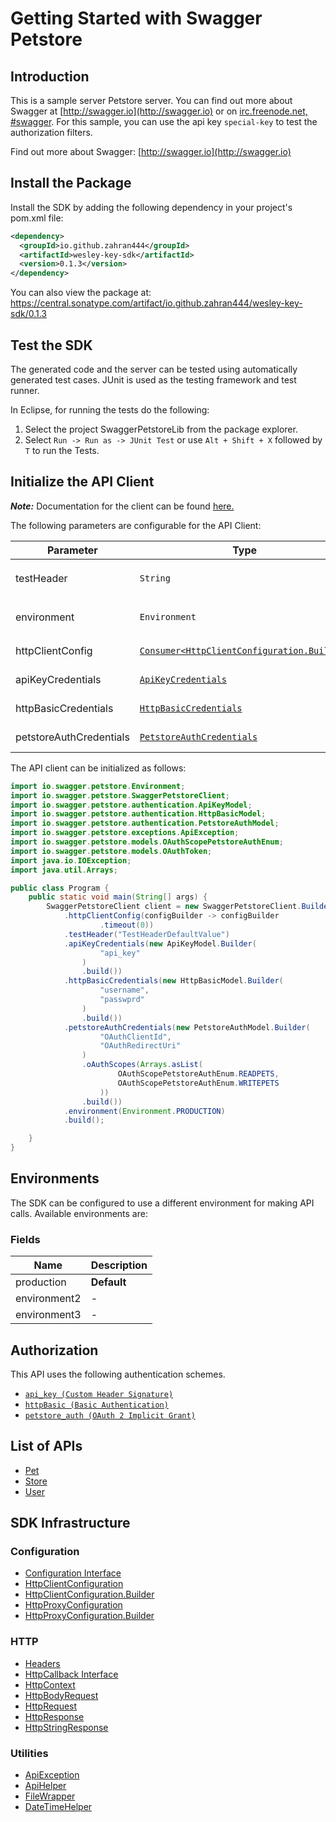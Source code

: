
# Getting Started with Swagger Petstore

## Introduction

This is a sample server Petstore server.  You can find out more about Swagger at [http://swagger.io](http://swagger.io) or on [irc.freenode.net, #swagger](http://swagger.io/irc/).  For this sample, you can use the api key `special-key` to test the authorization filters.

Find out more about Swagger: [http://swagger.io](http://swagger.io)

## Install the Package

Install the SDK by adding the following dependency in your project's pom.xml file:

```xml
<dependency>
  <groupId>io.github.zahran444</groupId>
  <artifactId>wesley-key-sdk</artifactId>
  <version>0.1.3</version>
</dependency>
```

You can also view the package at:
https://central.sonatype.com/artifact/io.github.zahran444/wesley-key-sdk/0.1.3

## Test the SDK

The generated code and the server can be tested using automatically generated test cases.
JUnit is used as the testing framework and test runner.

In Eclipse, for running the tests do the following:

1. Select the project SwaggerPetstoreLib from the package explorer.
2. Select `Run -> Run as -> JUnit Test` or use `Alt + Shift + X` followed by `T` to run the Tests.

## Initialize the API Client

**_Note:_** Documentation for the client can be found [here.](https://www.github.com/ZahraN444/wesley-key-java-sdk/tree/0.1.3/doc/client.md)

The following parameters are configurable for the API Client:

| Parameter | Type | Description |
|  --- | --- | --- |
| testHeader | `String` | This is a test header<br>*Default*: `"TestHeaderDefaultValue"` |
| environment | `Environment` | The API environment. <br> **Default: `Environment.PRODUCTION`** |
| httpClientConfig | [`Consumer<HttpClientConfiguration.Builder>`](https://www.github.com/ZahraN444/wesley-key-java-sdk/tree/0.1.3/doc/http-client-configuration-builder.md) | Set up Http Client Configuration instance. |
| apiKeyCredentials | [`ApiKeyCredentials`](https://www.github.com/ZahraN444/wesley-key-java-sdk/tree/0.1.3/doc/auth/custom-header-signature.md) | The Credentials Setter for Custom Header Signature |
| httpBasicCredentials | [`HttpBasicCredentials`](https://www.github.com/ZahraN444/wesley-key-java-sdk/tree/0.1.3/doc/auth/basic-authentication.md) | The Credentials Setter for Basic Authentication |
| petstoreAuthCredentials | [`PetstoreAuthCredentials`](https://www.github.com/ZahraN444/wesley-key-java-sdk/tree/0.1.3/doc/auth/oauth-2-implicit-grant.md) | The Credentials Setter for OAuth 2 Implicit Grant |

The API client can be initialized as follows:

```java
import io.swagger.petstore.Environment;
import io.swagger.petstore.SwaggerPetstoreClient;
import io.swagger.petstore.authentication.ApiKeyModel;
import io.swagger.petstore.authentication.HttpBasicModel;
import io.swagger.petstore.authentication.PetstoreAuthModel;
import io.swagger.petstore.exceptions.ApiException;
import io.swagger.petstore.models.OAuthScopePetstoreAuthEnum;
import io.swagger.petstore.models.OAuthToken;
import java.io.IOException;
import java.util.Arrays;

public class Program {
    public static void main(String[] args) {
        SwaggerPetstoreClient client = new SwaggerPetstoreClient.Builder()
            .httpClientConfig(configBuilder -> configBuilder
                    .timeout(0))
            .testHeader("TestHeaderDefaultValue")
            .apiKeyCredentials(new ApiKeyModel.Builder(
                    "api_key"
                )
                .build())
            .httpBasicCredentials(new HttpBasicModel.Builder(
                    "username",
                    "passwprd"
                )
                .build())
            .petstoreAuthCredentials(new PetstoreAuthModel.Builder(
                    "OAuthClientId",
                    "OAuthRedirectUri"
                )
                .oAuthScopes(Arrays.asList(
                        OAuthScopePetstoreAuthEnum.READPETS,
                        OAuthScopePetstoreAuthEnum.WRITEPETS
                    ))
                .build())
            .environment(Environment.PRODUCTION)
            .build();

    }
}
```

## Environments

The SDK can be configured to use a different environment for making API calls. Available environments are:

### Fields

| Name | Description |
|  --- | --- |
| production | **Default** |
| environment2 | - |
| environment3 | - |

## Authorization

This API uses the following authentication schemes.

* [`api_key (Custom Header Signature)`](https://www.github.com/ZahraN444/wesley-key-java-sdk/tree/0.1.3/doc/auth/custom-header-signature.md)
* [`httpBasic (Basic Authentication)`](https://www.github.com/ZahraN444/wesley-key-java-sdk/tree/0.1.3/doc/auth/basic-authentication.md)
* [`petstore_auth (OAuth 2 Implicit Grant)`](https://www.github.com/ZahraN444/wesley-key-java-sdk/tree/0.1.3/doc/auth/oauth-2-implicit-grant.md)

## List of APIs

* [Pet](https://www.github.com/ZahraN444/wesley-key-java-sdk/tree/0.1.3/doc/controllers/pet.md)
* [Store](https://www.github.com/ZahraN444/wesley-key-java-sdk/tree/0.1.3/doc/controllers/store.md)
* [User](https://www.github.com/ZahraN444/wesley-key-java-sdk/tree/0.1.3/doc/controllers/user.md)

## SDK Infrastructure

### Configuration

* [Configuration Interface](https://www.github.com/ZahraN444/wesley-key-java-sdk/tree/0.1.3/doc/configuration-interface.md)
* [HttpClientConfiguration](https://www.github.com/ZahraN444/wesley-key-java-sdk/tree/0.1.3/doc/http-client-configuration.md)
* [HttpClientConfiguration.Builder](https://www.github.com/ZahraN444/wesley-key-java-sdk/tree/0.1.3/doc/http-client-configuration-builder.md)
* [HttpProxyConfiguration](https://www.github.com/ZahraN444/wesley-key-java-sdk/tree/0.1.3/doc/http-proxy-configuration.md)
* [HttpProxyConfiguration.Builder](https://www.github.com/ZahraN444/wesley-key-java-sdk/tree/0.1.3/doc/http-proxy-configuration-builder.md)

### HTTP

* [Headers](https://www.github.com/ZahraN444/wesley-key-java-sdk/tree/0.1.3/doc/headers.md)
* [HttpCallback Interface](https://www.github.com/ZahraN444/wesley-key-java-sdk/tree/0.1.3/doc/http-callback-interface.md)
* [HttpContext](https://www.github.com/ZahraN444/wesley-key-java-sdk/tree/0.1.3/doc/http-context.md)
* [HttpBodyRequest](https://www.github.com/ZahraN444/wesley-key-java-sdk/tree/0.1.3/doc/http-body-request.md)
* [HttpRequest](https://www.github.com/ZahraN444/wesley-key-java-sdk/tree/0.1.3/doc/http-request.md)
* [HttpResponse](https://www.github.com/ZahraN444/wesley-key-java-sdk/tree/0.1.3/doc/http-response.md)
* [HttpStringResponse](https://www.github.com/ZahraN444/wesley-key-java-sdk/tree/0.1.3/doc/http-string-response.md)

### Utilities

* [ApiException](https://www.github.com/ZahraN444/wesley-key-java-sdk/tree/0.1.3/doc/api-exception.md)
* [ApiHelper](https://www.github.com/ZahraN444/wesley-key-java-sdk/tree/0.1.3/doc/api-helper.md)
* [FileWrapper](https://www.github.com/ZahraN444/wesley-key-java-sdk/tree/0.1.3/doc/file-wrapper.md)
* [DateTimeHelper](https://www.github.com/ZahraN444/wesley-key-java-sdk/tree/0.1.3/doc/date-time-helper.md)

